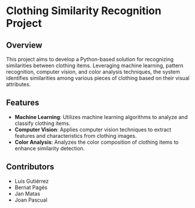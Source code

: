 # Clothing Similarity Recognition Project

## Overview
This project aims to develop a Python-based solution for recognizing similarities between clothing items. Leveraging machine learning, pattern recognition, computer vision, and color analysis techniques, the system identifies similarities among various pieces of clothing based on their visual attributes. 

## Features
- **Machine Learning**: Utilizes machine learning algorithms to analyze and classify clothing items.
- **Computer Vision**: Applies computer vision techniques to extract features and characteristics from clothing images.
- **Color Analysis**: Analyzes the color composition of clothing items to enhance similarity detection.

## Contributors
- Luis Gutiérrez
- Bernat Pagès
- Jan Matas 
- Joan Pascual
